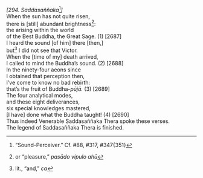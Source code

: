 *\[294. Saddasaññaka*[^1]*\]*  
When the sun has not quite risen,  
there is \[still\] abundant brightness[^2]:  
the arising within the world  
of the Best Buddha, the Great Sage. (1) \[2687\]  
I heard the sound \[of him\] there \[then,\]  
but[^3] I did not see that Victor.  
When the \[time of my\] death arrived,  
I called to mind the Buddha’s sound. (2) \[2688\]  
In the ninety-four aeons since  
I obtained that perception then,  
I’ve come to know no bad rebirth:  
that’s the fruit of Buddha-*pūjā.* (3) \[2689\]  
The four analytical modes,  
and these eight deliverances,  
six special knowledges mastered,  
\[I have\] done what the Buddha taught! (4) \[2690\]  
Thus indeed Venerable Saddasaññaka Thera spoke these verses.  
The legend of Saddasaññaka Thera is finished.  
[^1]: “Sound-Perceiver.” Cf. \#88, \#317, \#347{351}  
[^2]: or “pleasure,” *pasādo vipulo ahū*  
[^3]: lit., “and,” *ca*
